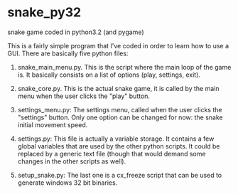 # snake_py32
snake game coded in python3.2 (and pygame)

This is a fairly simple program that I've coded in order to learn how to use a GUI.
There are basically five python files:

1. snake_main_menu.py. This is the script where the main loop of the game is. It basically consists on a list of options (play, settings, exit).

2. snake_core.py. This is the actual snake game, it is called by the main menu when the user clicks the "play" button.

3. settings_menu.py: The settings menu, called when the user clicks the "settings" button. Only one option can be changed for now: the snake initial movement speed.

4. settings.py: This file is actually a variable storage. It contains a few global variables that are used by the
other python scripts. It could be replaced by a generic text file (though that would demand some changes in the
other scripts as well).

5. setup_snake.py: The last one is a cx_freeze script that can be used to generate windows 32 bit binaries.

